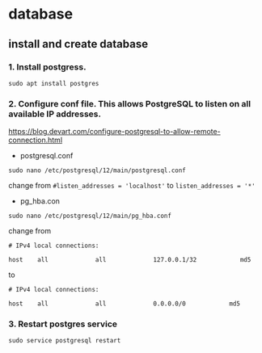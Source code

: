 # database

## install and create database

### 1. Install postgress.

`sudo apt install postgres `

### 2. Configure conf file. This allows PostgreSQL to listen on all available IP addresses.
https://blog.devart.com/configure-postgresql-to-allow-remote-connection.html

- postgresql.conf 

`sudo nano /etc/postgresql/12/main/postgresql.conf`

change from `#listen_addresses = 'localhost'` to `listen_addresses = '*'`

- pg_hba.con
  
`sudo nano /etc/postgresql/12/main/pg_hba.conf`

change from 

```
# IPv4 local connections: 

host    all             all             127.0.0.1/32            md5
```

to

```
# IPv4 local connections:

host    all             all             0.0.0.0/0            md5
```

### 3. Restart postgres service

`sudo service postgresql restart`
